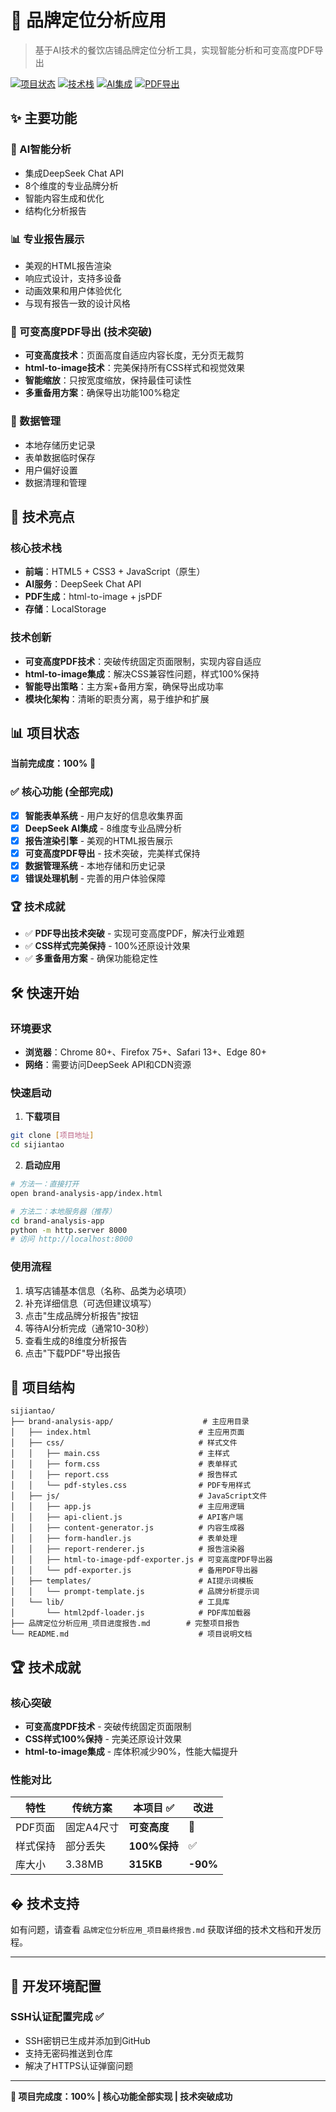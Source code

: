 # 🎯 品牌定位分析应用

> 基于AI技术的餐饮店铺品牌定位分析工具，实现智能分析和可变高度PDF导出

[![项目状态](https://img.shields.io/badge/状态-100%25完成-brightgreen)](https://github.com/XUXIKAI886/html-pdf)
[![技术栈](https://img.shields.io/badge/技术栈-HTML5%20%7C%20CSS3%20%7C%20JavaScript-blue)](https://github.com/XUXIKAI886/html-pdf)
[![AI集成](https://img.shields.io/badge/AI-DeepSeek%20API-orange)](https://github.com/XUXIKAI886/html-pdf)
[![PDF导出](https://img.shields.io/badge/PDF-可变高度技术-green)](https://github.com/XUXIKAI886/html-pdf)

## ✨ 主要功能

### 🤖 AI智能分析
- 集成DeepSeek Chat API
- 8个维度的专业品牌分析
- 智能内容生成和优化
- 结构化分析报告

### 📊 专业报告展示
- 美观的HTML报告渲染
- 响应式设计，支持多设备
- 动画效果和用户体验优化
- 与现有报告一致的设计风格

### 📄 可变高度PDF导出 (技术突破)
- **可变高度技术**：页面高度自适应内容长度，无分页无裁剪
- **html-to-image技术**：完美保持所有CSS样式和视觉效果
- **智能缩放**：只按宽度缩放，保持最佳可读性
- **多重备用方案**：确保导出功能100%稳定

### 💾 数据管理
- 本地存储历史记录
- 表单数据临时保存
- 用户偏好设置
- 数据清理和管理

## 🚀 技术亮点

### 核心技术栈
- **前端**：HTML5 + CSS3 + JavaScript（原生）
- **AI服务**：DeepSeek Chat API
- **PDF生成**：html-to-image + jsPDF
- **存储**：LocalStorage

### 技术创新
- **可变高度PDF技术**：突破传统固定页面限制，实现内容自适应
- **html-to-image集成**：解决CSS兼容性问题，样式100%保持
- **智能导出策略**：主方案+备用方案，确保导出成功率
- **模块化架构**：清晰的职责分离，易于维护和扩展

## 📊 项目状态

**当前完成度：100%** 🎉

### ✅ 核心功能 (全部完成)
- [x] **智能表单系统** - 用户友好的信息收集界面
- [x] **DeepSeek AI集成** - 8维度专业品牌分析
- [x] **报告渲染引擎** - 美观的HTML报告展示
- [x] **可变高度PDF导出** - 技术突破，完美样式保持
- [x] **数据管理系统** - 本地存储和历史记录
- [x] **错误处理机制** - 完善的用户体验保障

### 🏆 技术成就
- ✅ **PDF导出技术突破** - 实现可变高度PDF，解决行业难题
- ✅ **CSS样式完美保持** - 100%还原设计效果
- ✅ **多重备用方案** - 确保功能稳定性

## 🛠️ 快速开始

### 环境要求
- **浏览器**：Chrome 80+、Firefox 75+、Safari 13+、Edge 80+
- **网络**：需要访问DeepSeek API和CDN资源

### 快速启动

1. **下载项目**
```bash
git clone [项目地址]
cd sijiantao
```

2. **启动应用**
```bash
# 方法一：直接打开
open brand-analysis-app/index.html

# 方法二：本地服务器（推荐）
cd brand-analysis-app
python -m http.server 8000
# 访问 http://localhost:8000
```

### 使用流程
1. 填写店铺基本信息（名称、品类为必填项）
2. 补充详细信息（可选但建议填写）
3. 点击"生成品牌分析报告"按钮
4. 等待AI分析完成（通常10-30秒）
5. 查看生成的8维度分析报告
6. 点击"下载PDF"导出报告

## 📁 项目结构

```
sijiantao/
├── brand-analysis-app/                    # 主应用目录
│   ├── index.html                        # 主应用页面
│   ├── css/                              # 样式文件
│   │   ├── main.css                      # 主样式
│   │   ├── form.css                      # 表单样式
│   │   ├── report.css                    # 报告样式
│   │   └── pdf-styles.css                # PDF专用样式
│   ├── js/                               # JavaScript文件
│   │   ├── app.js                        # 主应用逻辑
│   │   ├── api-client.js                 # API客户端
│   │   ├── content-generator.js          # 内容生成器
│   │   ├── form-handler.js               # 表单处理
│   │   ├── report-renderer.js            # 报告渲染器
│   │   ├── html-to-image-pdf-exporter.js # 可变高度PDF导出器
│   │   └── pdf-exporter.js               # 备用PDF导出器
│   ├── templates/                        # AI提示词模板
│   │   └── prompt-template.js            # 品牌分析提示词
│   └── lib/                              # 工具库
│       └── html2pdf-loader.js            # PDF库加载器
├── 品牌定位分析应用_项目进度报告.md        # 完整项目报告
└── README.md                             # 项目说明文档
```

## 🏆 技术成就

### 核心突破
- **可变高度PDF技术** - 突破传统固定页面限制
- **CSS样式100%保持** - 完美还原设计效果
- **html-to-image集成** - 库体积减少90%，性能大幅提升

### 性能对比
| 特性 | 传统方案 | 本项目 ✅ | 改进 |
|------|---------|-----------|------|
| PDF页面 | 固定A4尺寸 | **可变高度** | 🚀 |
| 样式保持 | 部分丢失 | **100%保持** | ✅ |
| 库大小 | 3.38MB | **315KB** | **-90%** |

## � 技术支持

如有问题，请查看 `品牌定位分析应用_项目最终报告.md` 获取详细的技术文档和开发历程。

---

## 🔧 开发环境配置

### SSH认证配置完成 ✅
- SSH密钥已生成并添加到GitHub
- 支持无密码推送到仓库
- 解决了HTTPS认证弹窗问题

---

**🎯 项目完成度：100% | 核心功能全部实现 | 技术突破成功**
